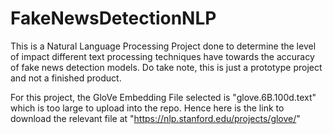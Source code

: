 # FakeNewsDetectionNLP

This is a Natural Language Processing Project done to determine the level of impact different text processing techniques have towards the accuracy of fake news detection models. Do take note, this is just a prototype project and not a finished product.

For this project, the GloVe Embedding File selected is "glove.6B.100d.text" which is too large to upload into the repo. Hence here is the link to download the relevant file at "https://nlp.stanford.edu/projects/glove/"